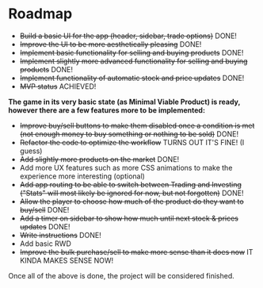# Roadmap

- ~~Build a basic UI for the app (header, sidebar, trade options)~~ DONE!
- ~~Improve the UI to be more aesthetically pleasing~~ DONE!
- ~~Implement basic functionality for selling and buying products~~ DONE!
- ~~Implement slightly more advanced functionality for selling and buying products~~ DONE!
- ~~Implement functionality of automatic stock and price updates~~ DONE!
- ~~MVP status~~ ACHIEVED!

**The game in its very basic state (as Minimal Viable Product) is ready, however there are a few features more to be implemented:**

- ~~Improve buy/sell buttons to make them disabled once a condition is met (not enough money to buy something or nothing to be sold)~~ DONE!
- ~~Refactor the code to optimize the workflow~~ TURNS OUT IT'S FINE! (I guess)
- ~~Add slightly more products on the market~~ DONE!
- Add more UX features such as more CSS animations to make the experience more interesting (optional)
- ~~Add app routing to be able to switch between Trading and Investing ("Stats" will most likely be ignored for now, but not forgotten)~~ DONE!
- ~~Allow the player to choose how much of the product do they want to buy/sell~~ DONE!
- ~~Add a timer on sidebar to show how much until next stock & prices updates~~ DONE!
- ~~Write instructions~~ DONE!
- Add basic RWD
- ~~Improve the bulk purchase/sell to make more sense than it does now~~ IT KINDA MAKES SENSE NOW!

Once all of the above is done, the project will be considered finished.
